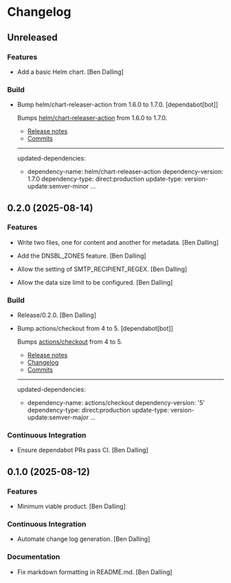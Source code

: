 # Changelog


## Unreleased

### Features

* Add a basic Helm chart. [Ben Dalling]

### Build

* Bump helm/chart-releaser-action from 1.6.0 to 1.7.0. [dependabot[bot]]

  Bumps [helm/chart-releaser-action](https://github.com/helm/chart-releaser-action) from 1.6.0 to 1.7.0.
  - [Release notes](https://github.com/helm/chart-releaser-action/releases)
  - [Commits](https://github.com/helm/chart-releaser-action/compare/v1.6.0...v1.7.0)

  ---
  updated-dependencies:
  - dependency-name: helm/chart-releaser-action
    dependency-version: 1.7.0
    dependency-type: direct:production
    update-type: version-update:semver-minor
  ...


## 0.2.0 (2025-08-14)

### Features

* Write two files, one for content and another for metadata. [Ben Dalling]

* Add the DNSBL_ZONES feature. [Ben Dalling]

* Allow the setting of SMTP_RECIPIENT_REGEX. [Ben Dalling]

* Allow the data size limit to be configured. [Ben Dalling]

### Build

* Release/0.2.0. [Ben Dalling]

* Bump actions/checkout from 4 to 5. [dependabot[bot]]

  Bumps [actions/checkout](https://github.com/actions/checkout) from 4 to 5.
  - [Release notes](https://github.com/actions/checkout/releases)
  - [Changelog](https://github.com/actions/checkout/blob/main/CHANGELOG.md)
  - [Commits](https://github.com/actions/checkout/compare/v4...v5)

  ---
  updated-dependencies:
  - dependency-name: actions/checkout
    dependency-version: '5'
    dependency-type: direct:production
    update-type: version-update:semver-major
  ...

### Continuous Integration

* Ensure dependabot PRs pass CI. [Ben Dalling]


## 0.1.0 (2025-08-12)

### Features

* Minimum viable product. [Ben Dalling]

### Continuous Integration

* Automate change log generation. [Ben Dalling]

### Documentation

* Fix markdown formatting in README.md. [Ben Dalling]


